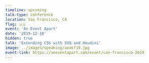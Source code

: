 ```yaml
---
timeline: upcoming
talk-type: conference
location: San Francisco, CA
flag: 🇺🇸
event: 'An Event Apart'
date: '2019-12-10'
hidden: true
talk: 'Extending CSS with SVG and Houdini'
image: ../images/speaking/aeasf19.jpg
event-link: https://aneventapart.com/event/san-francisco-2019
---
```

